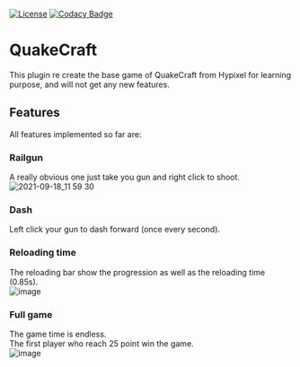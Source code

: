 [![License](https://img.shields.io/github/license/Blackoutburst/QuakeTest.svg)](LICENSE)
[![Codacy Badge](https://app.codacy.com/project/badge/Grade/a0e7c7d8e9b44594b5c8469ac6be0f21)](https://www.codacy.com/gh/Blackoutburst/QuakeTest/dashboard?utm_source=github.com&amp;utm_medium=referral&amp;utm_content=Blackoutburst/QuakeTest&amp;utm_campaign=Badge_Grade)
# QuakeCraft
This plugin re create the base game of QuakeCraft from Hypixel for learning purpose, and will not get any new features.

## Features
All features implemented so far are:

### Railgun
A really obvious one just take you gun and right click to shoot.\
![2021-09-18_11 59 30](https://user-images.githubusercontent.com/30992311/133885032-0a39e76a-73a5-4c89-bf09-3fbe30d66746.png)

### Dash
Left click your gun to dash forward (once every second).

### Reloading time
The reloading bar show the progression as well as the reloading time (0.85s).\
![image](https://user-images.githubusercontent.com/30992311/133885065-7e333c50-7e2e-4d61-bb21-de20064cfafd.png)

### Full game
The game time is endless.\
The first player who reach 25 point win the game.\
![image](https://user-images.githubusercontent.com/30992311/133885154-a6f098b3-111a-4f4c-a997-bbe1055e570c.png)
